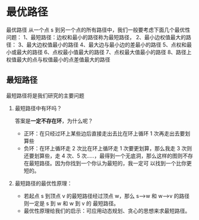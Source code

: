 # 最优路径

最优路径 从一个点 s 到另一个点的所有路径中，我们一般要考虑下面几个最优性问题： 1、最短路径：边权和最小的路径称为最短路径， 2、最小边权值最大的路径： 3、最大边权值最小的路径 4、最大边与最小边的差最小的路径 5、点权和最小或最大的路径 6、点权最小值最大的路径 7、点权最大值最小的路径 8、路径上权值最大的点与权值最小的点差值最大的路径

## 最短路径

最短路径将是我们研究的主要问题

1. 最短路径中有环吗？

   答案是**一定不存在环**，为什么呢？

   - 正环：在只经过环上某些边后直接走出去比在环上循环 1 次再走出去要划算些
   - 负环：在环上循环走 2 次比在环上循环走 1 次要更划算，那么我走 3 次则还要划算些，走 4 次、5 次…..，最得到一个无底洞，那么这样的图则不存在最短路径。因为你找到一个你认为最短的，我一定可 以找到一个比你更短的。

2. 最短路径的最优性原理：
   - 若起点 s 到顶点 v 的最短路径经过顶点 w，那么 s—>w 和 w—>v 的路径则一定是 s 到 w 和 w 到 v 的 最短路径。
   - 最优性原理给我们的启示：可应用动态规划、贪心的思想来求最短路径。